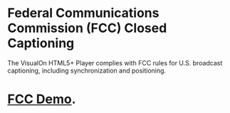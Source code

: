 # Federal Communications Commission (FCC) Closed Captioning
The VisualOn HTML5+ Player complies with FCC rules for U.S. broadcast captioning, including synchronization and positioning.



# [FCC Demo](https://www.visualon.com/index.php/html5-player-fcc-demo/).
